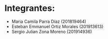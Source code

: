 # Integrantes:
* Maria Camila Parra Díaz (201819464)
* Esteban Emmanuel Ortiz Morales (201913613)  
* Sergio Julian Zona Moreno (201914936)
